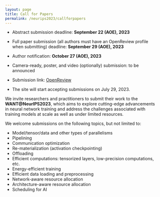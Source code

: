 ```yaml
---
layout: page
title: Call for Papers
permalink: /neurips2023/callforpapers
---
```


- Abstract submission deadline: **September 22 (AOE), 2023**

- Full paper submission (all authors must have an OpenReview profile when submitting) deadline: **September 29 (AOE), 2023**

- Author notification: **October 27 (AOE), 2023**

- Camera-ready, poster, and video (optionally) submission: to be announced

- Submission link: [OpenReview](https://openreview.net/group?id=NeurIPS.cc/2023/Workshop/WANT)

- The site will start accepting submissions on July 29, 2023.


We invite researchers and practitioners to submit their  work to the **WANT@NeurIPS2023**, which aims to explore cutting-edge advancements in neural network training and address the challenges associated with training models at scale as well as under limited resources.

We welcome submissions on the following topics, but not limited to:

- Model/tensor/data and other types of parallelisms
- Pipelining
- Communication optimization
- Re-materialization (activation checkpointing)
- Offloading 
- Efficient computations: tensorized layers, low-precision computations, etc.
- Energy-efficient training
- Efficient data loading and preprocessing
- Network-aware resource allocation
- Architecture-aware resource allocation
- Scheduling for AI
